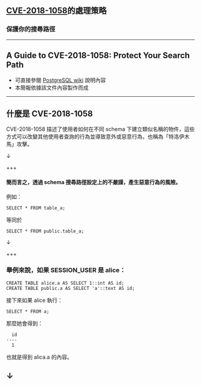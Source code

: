 ## [CVE-2018-1058](https://cve.mitre.org/cgi-bin/cvename.cgi?name=CVE-2018-1058)的處理策略
### 保護你的搜尋路徑

---

## A Guide to CVE-2018-1058: Protect Your Search Path
- 可直接參閱 [PostgreSQL wiki](https://wiki.postgresql.org/wiki/A_Guide_to_CVE-2018-1058:_Protect_Your_Search_Path) 說明內容
- 本簡報依據該文件內容製作而成

---

## 什麼是 CVE-2018-1058
CVE-2018-1058 描述了使用者如何在不同 schema 下建立類似名稱的物件，這些方式可以改變其他使用者查詢的行為並導致意外或惡意行為，也稱為「特洛伊木馬」攻擊。

↓

+++

#### 簡而言之，透過 schema 搜尋路徑設定上的不嚴謹，產生惡意行為的風險。

例如：
```
SELECT * FROM table_a;
```
等同於
```
SELECT * FROM public.table_a;
```
↓

+++
### 舉例來說，如果 SESSION_USER 是 alice：

```
CREATE TABLE alice.a AS SELECT 1::int AS id;
CREATE TABLE public.a AS SELECT 'a'::text AS id;
```

接下來如果 alice 執行：
```
SELECT * FROM a;
```
那麼她會得到：
```
  id 
----
  1
```
也就是得到 alica.a 的內容。

↓
---
